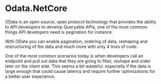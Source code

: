 # Odata.NetCore
OData is an open source, open protocol technology that provides the ability to API developers to develop Queryable APIs, one of the most common things API developers need is pagination for instance.

With OData you can enable pagination, ordering of data, reshaping and restructuring of the data and much more with only 4 lines of code.

One of the most common scenarios today is when developers call an endpoint and pull out data that they are going to filter, reshape and order later on the client side. This seems a bit wasteful. especially if the data is large enough that could cause latency and require further optimizations for a better user experience.

